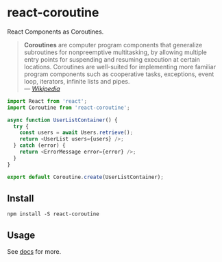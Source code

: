 # react-coroutine

React Components as Coroutines.

> **Coroutines** are computer program components that generalize subroutines for nonpreemptive multitasking, by allowing multiple entry points for suspending and resuming execution at certain locations. Coroutines are well-suited for implementing more familiar program components such as cooperative tasks, exceptions, event loop, iterators, infinite lists and pipes.  
> — _[Wikipedia](https://en.wikipedia.org/wiki/Coroutine)_

```javascript
import React from 'react';
import Coroutine from 'react-coroutine';

async function UserListContainer() {
  try {
    const users = await Users.retrieve();
    return <UserList users={users} />;
  } catch (error) {
    return <ErrorMessage error={error} />;
  }
}

export default Coroutine.create(UserListContainer);
```

## Install

    npm install -S react-coroutine

## Usage

See [docs](./docs/) for more.



